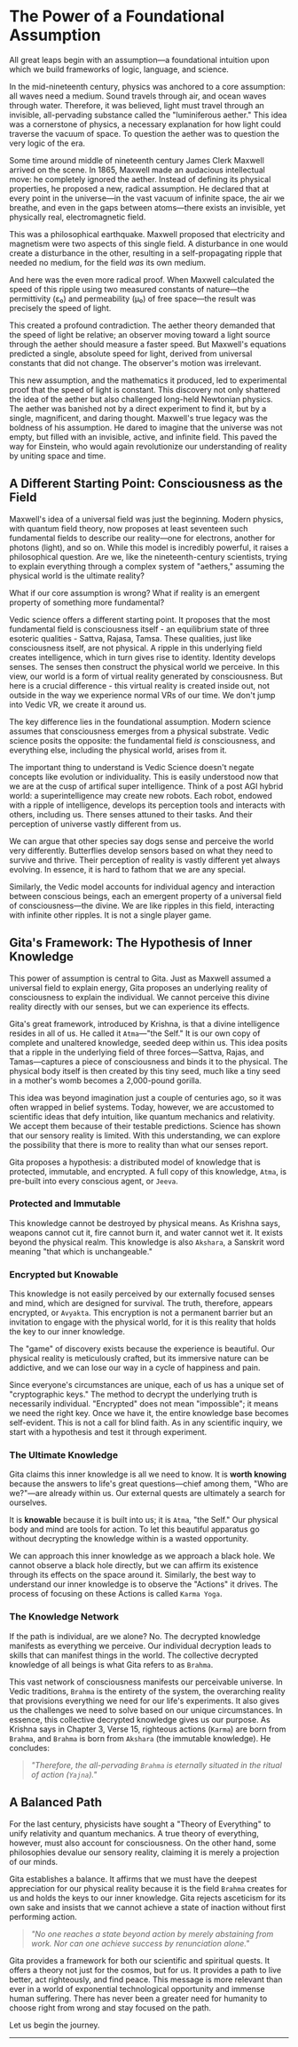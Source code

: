 # The Power of a Foundational Assumption

All great leaps begin with an assumption—a foundational intuition upon which we build frameworks of logic, language, and science.

In the mid-nineteenth century, physics was anchored to a core assumption: all waves need a medium. Sound travels through air, and ocean waves through water. Therefore, it was believed, light must travel through an invisible, all-pervading substance called the "luminiferous aether." This idea was a cornerstone of physics, a necessary explanation for how light could traverse the vacuum of space. To question the aether was to question the very logic of the era.

Some time around middle of nineteenth century James Clerk Maxwell arrived on the scene. In 1865, Maxwell made an audacious intellectual move: he completely ignored the aether. Instead of defining its physical properties, he proposed a new, radical assumption. He declared that at every point in the universe—in the vast vacuum of infinite space, the air we breathe, and even in the gaps between atoms—there exists an invisible, yet physically real, electromagnetic field.

This was a philosophical earthquake. Maxwell proposed that electricity and magnetism were two aspects of this single field. A disturbance in one would create a disturbance in the other, resulting in a self-propagating ripple that needed no medium, for the field *was* its own medium. 

And here was the even more radical proof. When Maxwell calculated the speed of this ripple using two measured constants of nature—the permittivity (ε₀) and permeability (μ₀) of free space—the result was precisely the speed of light.

This created a profound contradiction. The aether theory demanded that the speed of light be relative; an observer moving toward a light source through the aether should measure a faster speed. But Maxwell's equations predicted a single, absolute speed for light, derived from universal constants that did not change. The observer's motion was irrelevant.

This new assumption, and the mathematics it produced, led to experimental proof that the speed of light is constant. This discovery not only shattered the idea of the aether but also challenged long-held Newtonian physics. The aether was banished not by a direct experiment to find it, but by a single, magnificent, and daring thought. Maxwell's true legacy was the boldness of his assumption. He dared to imagine that the universe was not empty, but filled with an invisible, active, and infinite field. This paved the way for Einstein, who would again revolutionize our understanding of reality by uniting space and time.

## A Different Starting Point: Consciousness as the Field

Maxwell's idea of a universal field was just the beginning. Modern physics, with quantum field theory, now proposes at least seventeen such fundamental fields to describe our reality—one for electrons, another for photons (light), and so on. While this model is incredibly powerful, it raises a philosophical question. Are we, like the nineteenth-century scientists, trying to explain everything through a complex system of "aethers," assuming the physical world is the ultimate reality?

What if our core assumption is wrong? What if reality is an emergent property of something more fundamental?

Vedic science offers a different starting point. It proposes that the most fundamental field is consciousness itself - an equilibrium state of three esoteric qualities - Sattva, Rajasa, Tamsa. These qualities, just like consciousness itself, are not physical. A ripple in this underlying field creates intelligence, which in turn gives rise to identity. Identity develops senses. The senses then construct the physical world we perceive. In this view, our world is a form of virtual reality generated by consciousness. But here is a crucial difference - this virtual reality is created inside out, not outside in the way we experience normal VRs of our time. We don't jump into Vedic VR, we create it around us.

The key difference lies in the foundational assumption. Modern science assumes that consciousness emerges from a physical substrate. Vedic science posits the opposite: the fundamental field *is* consciousness, and everything else, including the physical world, arises from it.

The important thing to understand is Vedic Science doesn't negate concepts like evolution or individuality. This is easily understood now that we are at the cusp of artifical super intelligence. Think of a post AGI hybrid world: a superintelligence may create new robots. Each robot, endowed with a ripple of intelligence, develops its perception tools and interacts with others, including us. There senses attuned to their tasks. And their perception of universe vastly different from us. 

We can argue that other species say dogs sense and perceive the world very differently. Butterflies develop sensors based on what they need to survive and thrive. Their perception of reality is vastly different yet always evolving. In essence, it is hard to fathom that we are any special.

Similarly, the Vedic model accounts for individual agency and interaction between conscious beings, each an emergent property of a universal field of consciousness—the divine. We are like ripples in this field, interacting with infinite other ripples. It is not a single player game.

## Gita's Framework: The Hypothesis of Inner Knowledge

This power of assumption is central to Gita. Just as Maxwell assumed a universal field to explain energy, Gita proposes an underlying reality of consciousness to explain the individual. We cannot perceive this divine reality directly with our senses, but we can experience its effects.

Gita's great framework, introduced by Krishna, is that a divine intelligence resides in all of us. He called it `Atma`—"the Self." It is our own copy of complete and unaltered knowledge, seeded deep within us. This idea posits that a ripple in the underlying field of three forces—Sattva, Rajas, and Tamas—captures a piece of consciousness and binds it to the physical. The physical body itself is then created by this tiny seed, much like a tiny seed in a mother's womb becomes a 2,000-pound gorilla.

This idea was beyond imagination just a couple of centuries ago, so it was often wrapped in belief systems. Today, however, we are accustomed to scientific ideas that defy intuition, like quantum mechanics and relativity. We accept them because of their testable predictions. Science has shown that our sensory reality is limited. With this understanding, we can explore the possibility that there is more to reality than what our senses report.

Gita proposes a hypothesis: a distributed model of knowledge that is protected, immutable, and encrypted. A full copy of this knowledge, `Atma`, is pre-built into every conscious agent, or `Jeeva`.

### Protected and Immutable
This knowledge cannot be destroyed by physical means. As Krishna says, weapons cannot cut it, fire cannot burn it, and water cannot wet it. It exists beyond the physical realm. This knowledge is also `Akshara`, a Sanskrit word meaning "that which is unchangeable."

### Encrypted but Knowable
This knowledge is not easily perceived by our externally focused senses and mind, which are designed for survival. The truth, therefore, appears encrypted, or `Avyakta`. This encryption is not a permanent barrier but an invitation to engage with the physical world, for it is this reality that holds the key to our inner knowledge.

The "game" of discovery exists because the experience is beautiful. Our physical reality is meticulously crafted, but its immersive nature can be addictive, and we can lose our way in a cycle of happiness and pain.

Since everyone's circumstances are unique, each of us has a unique set of "cryptographic keys." The method to decrypt the underlying truth is necessarily individual. "Encrypted" does not mean "impossible"; it means we need the right key. Once we have it, the entire knowledge base becomes self-evident. This is not a call for blind faith. As in any scientific inquiry, we start with a hypothesis and test it through experiment.

### The Ultimate Knowledge
Gita claims this inner knowledge is all we need to know. It is **worth knowing** because the answers to life's great questions—chief among them, "Who are we?"—are already within us. Our external quests are ultimately a search for ourselves.

It is **knowable** because it is built into us; it is `Atma`, "the Self." Our physical body and mind are tools for action. To let this beautiful apparatus go without decrypting the knowledge within is a wasted opportunity.

We can approach this inner knowledge as we approach a black hole. We cannot observe a black hole directly, but we can affirm its existence through its effects on the space around it. Similarly, the best way to understand our inner knowledge is to observe the "Actions" it drives. The process of focusing on these Actions is called `Karma Yoga`.

### The Knowledge Network
If the path is individual, are we alone? No. The decrypted knowledge manifests as everything we perceive. Our individual decryption leads to skills that can manifest things in the world. The collective decrypted knowledge of all beings is what Gita refers to as `Brahma`.

This vast network of consciousness manifests our perceivable universe. In Vedic traditions, `Brahma` is the entirety of the system, the overarching reality that provisions everything we need for our life's experiments. It also gives us the challenges we need to solve based on our unique circumstances. In essence, this collective decrypted knowledge gives us our purpose. As Krishna says in Chapter 3, Verse 15, righteous actions (`Karma`) are born from `Brahma`, and `Brahma` is born from `Akshara` (the immutable knowledge). He concludes:

> *"Therefore, the all-pervading `Brahma` is eternally situated in the ritual of action (`Yajna`)."*

## A Balanced Path
For the last century, physicists have sought a "Theory of Everything" to unify relativity and quantum mechanics. A true theory of everything, however, must also account for consciousness. On the other hand, some philosophies devalue our sensory reality, claiming it is merely a projection of our minds.

Gita establishes a balance. It affirms that we must have the deepest appreciation for our physical reality because it is the field `Brahma` creates for us and holds the keys to our inner knowledge. Gita rejects asceticism for its own sake and insists that we cannot achieve a state of inaction without first performing action.

> *"No one reaches a state beyond action by merely abstaining from work. Nor can one achieve success by renunciation alone."*

Gita provides a framework for both our scientific and spiritual quests. It offers a theory not just for the cosmos, but for us. It provides a path to live better, act righteously, and find peace. This message is more relevant than ever in a world of exponential technological opportunity and immense human suffering. There has never been a greater need for humanity to choose right from wrong and stay focused on the path.

Let us begin the journey.

---
[^1]: The idea that fields are fundamental was a "one-off" theory for decades. In the words of Professor Freeman Dyson, "The ultimate importance of the Maxwell theory is far greater than its immediate achievement... It is the prototype for all the great triumphs of twentieth-century physics... All these theories are based on the concept of dynamical fields, introduced by Maxwell in 1865."

